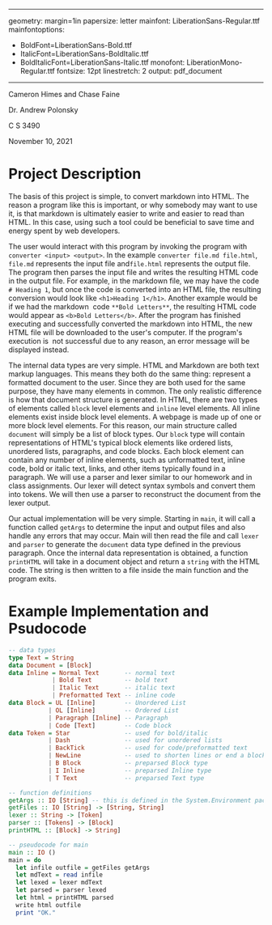 <!---
I'll do some explaining, what you see below is a YAML configuration for pandoc,
a tool that I use to convert markdown to any document format. People tend to
like the style of pandoc when exported and it looks a lot like the instruction
documents that professors will hand out to students.

NOTE: This text is inside HTML comment tags and will not be parsed by pandoc.
We could write anything we want in here and nobody will see it in the generated
pdf file.
-->

---
geometry: margin=1in
papersize: letter
mainfont: LiberationSans-Regular.ttf
mainfontoptions:
- BoldFont=LiberationSans-Bold.ttf
- ItalicFont=LiberationSans-BoldItalic.ttf
- BoldItalicFont=LiberationSans-Italic.ttf
monofont: LiberationMono-Regular.ttf
fontsize: 12pt
linestretch: 2
output: pdf_document
---

Cameron Himes and Chase Faine

Dr. Andrew Polonsky

C S 3490

November 10, 2021

<!---

# List of things to add

- What will your program do? State precisely the problem that it will solve.
- What will the user interaction look like? How will the program take the input?
- How will it return the output to the user?
- What datatypes will be used internally by the program? How will the inputs
  be parsed into internal representations?
- Give a brief outline of the process by which the program will attain its
  goal. A good answer could include the datatype(s) definition, a list of
  functions to be implemented, a one-line description of what each function
  does, and pseudocode for a main method that will call them in sequence.
  (At this point, you do not have to give the pseudocode for individual
  functions.)
- If you intend to work in a group, list the name(s) of who you will work with.

# Who writes what

| Number | Person  |
| :----- | :------ |
| 1      | Chase   |
| 2      | Chase   |
| 3      | Cameron |
| 4      | Cameron |
| 5      | Cameron |

-->

# Project Description

The basis of this project is simple, to convert markdown into HTML. The reason a
program like this is important, or why somebody may want to use it, is that
markdown is ultimately easier to write and easier to read than HTML. In this
case, using such a tool could be beneficial to save time and energy spent by web
developers.

The user would interact with this program by invoking the program with
`converter <input> <output>`. In the example `converter file.md file.html`,
`file.md` represents the input file and`file.html` represents the output file.
The program then parses the input file and writes the resulting HTML code in the
output file. For example, in the markdown file, we may have the code
`# Heading 1`, but once the code is converted into an HTML file, the resulting
conversion would look like `<h1>Heading 1</h1>`. Another example would be if we
had the markdown  code `**Bold Letters**`, the resulting HTML code would appear
as `<b>Bold Letters</b>`. After the program has finished executing and
successfully converted the markdown into HTML, the new HTML file will be
downloaded to the user's computer. If the program's execution is  not successful
due to any reason, an error message will be displayed instead.

The internal data types are very simple. HTML and Markdown are both text markup
languages. This means they both do the same thing: represent a formatted
document to the user. Since they are both used for the same purpose, they have
many elements in common. The only realistic difference is how that document
structure is generated. In HTML, there are two types of elements called `block`
level elements and `inline` level elements. All inline elements exist inside
block level elements. A webpage is made up of one or more block level elements.
For this reason, our main structure called `document` will simply be a list of
block types. Our `block` type will contain representations of HTML's typical
block elements like ordered lists, unordered lists, paragraphs, and code blocks.
Each block element can contain any number of inline elements, such as
unformatted text, inline code, bold or italic text, links, and other items
typically found in a paragraph. We will use a parser and lexer similar to our
homework and in class assignments. Our lexer will detect syntax symbols and
convert them into tokens. We will then use a parser to reconstruct the document
from the lexer output.

Our actual implementation will be very simple. Starting in `main`, it will call
a function called `getArgs` to determine the input and output files and also
handle any errors that may occur. Main will then read the file and call `lexer`
and `parser` to generate the `document` data type defined in the previous
paragraph. Once the internal data representation is obtained, a function
`printHTML` will take in a document object and return a `string` with the HTML
code. The string is then written to a file inside the main function and the
program exits.

# Example Implementation and Psudocode

```hs
-- data types
type Text = String
data Document = [Block]
data Inline = Normal Text       -- normal text
            | Bold Text         -- bold text
            | Italic Text       -- italic text
            | Preformatted Text -- inline code
data Block = UL [Inline]        -- Unordered List
           | OL [Inline]        -- Ordered List
           | Paragraph [Inline] -- Paragraph
           | Code [Text]        -- Code block
data Token = Star               -- used for bold/italic
           | Dash               -- used for unordered lists
           | BackTick           -- used for code/preformatted text
           | NewLine            -- used to shorten lines or end a block
           | B Block            -- preparsed Block type
           | I Inline           -- preparsed Inline type
           | T Text             -- preparsed Text type

-- function definitions
getArgs :: IO [String] -- this is defined in the System.Environment package
getFiles :: IO [String] -> [String, String]
lexer :: String -> [Token]
parser :: [Tokens] -> [Block]
printHTML :: [Block] -> String]

-- pseudocode for main
main :: IO ()
main = do
  let infile outfile = getFiles getArgs
  let mdText = read infile
  let lexed = lexer mdText
  let parsed = parser lexed
  let html = printHTML parsed
  write html outfile
  print "OK."
```
